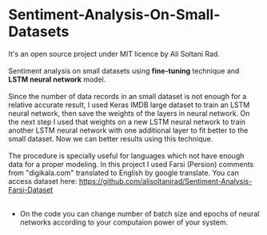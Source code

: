 # Sentiment-Analysis-On-Small-Datasets
It's an open source project under MIT licence by Ali Soltani Rad.  <br/><br/>Sentiment analysis on small datasets using <b>fine-tuning</b> technique and <b>LSTM neural network</b> model.  <br/><br/>
Since the number of data records in an small dataset is not enough for a relative accurate result, I used Keras IMDB large dataset to train an LSTM neural network, then save the weights of the layers in neural network. On the next step I used that weights on a new LSTM neural network to train another LSTM neural network with one additional layer to fit better to the small dataset. Now we can better results using this technique.  <br/><br/>
The procedure is specially useful for languages which not have enough data for a proper modeling. In this project I used Farsi (Persion) comments from "digikala.com" translated to English by google translate. You can access dataset here: https://github.com/alisoltanirad/Sentiment-Analysis-Farsi-Dataset  <br/><br/>
* On the code you can change number of batch size and epochs of neural networks according to your computaion power of your system.  <br/><br/>
